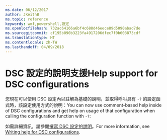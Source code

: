 ```yaml
---
ms.date: 06/12/2017
author: JKeithB
ms.topic: reference
keywords: wmf,powershell,設定
ms.openlocfilehash: 732ac64166a6bf4c688d46eece89d5090abad7de
ms.sourcegitcommit: cf195b090b3223fa4917206dfec7f0b603873cdf
ms.translationtype: HT
ms.contentlocale: zh-TW
ms.lasthandoff: 04/09/2018
---
```

# <a name="help-support-for-dsc-configurations"></a><span data-ttu-id="099aa-102">DSC 設定的說明支援</span><span class="sxs-lookup"><span data-stu-id="099aa-102">Help support for DSC configurations</span></span>

<span data-ttu-id="099aa-103">您現在可以使用 DSC 設定內以註解為基礎的說明，並取得呼叫具有 `-?` 的設定函式時，該設定使用方式的說明：</span><span class="sxs-lookup"><span data-stu-id="099aa-103">You can now use comment-based help inside of DSC configurations and get help on usage of that configuration when calling the configuration function with `-?`:</span></span>

<span data-ttu-id="099aa-104">如需詳細資訊，請參閱[撰寫 DSC 設定的說明](https://msdn.microsoft.com/powershell/dsc/confighelp)。</span><span class="sxs-lookup"><span data-stu-id="099aa-104">For more information, see [Writing help for DSC configurations](https://msdn.microsoft.com/powershell/dsc/confighelp).</span></span>